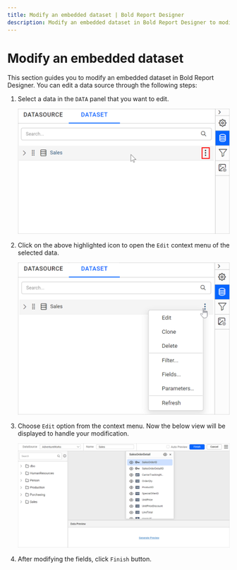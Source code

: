 ```yaml
---
title: Modify an embedded dataset | Bold Report Designer
description: Modify an embedded dataset in Bold Report Designer to modify query, fields and parameter details in the report.
---
```


# Modify an embedded dataset

This section guides you to modify an embedded dataset in Bold Report Designer. You can edit a data source through the following steps:

1. Select a data in the `DATA` panel that you want to edit.

   ![Data item menu icon](/static/assets/on-premise/images/report-designer/manage-data/dataset/data-item-menu-icon.png '#width=540px')

2. Click on the above highlighted icon to open the `Edit` context menu of the selected data.

   ![Data panel context menu](/static/assets/on-premise/images/report-designer/manage-data/dataset/data-panel-context-menu.png '#width=540px')

3. Choose `Edit` option from the context menu. Now the below view will be displayed to handle your modification.

   ![Query designer edit view](/static/assets/on-premise/images/report-designer/manage-data/dataset/query-designer-edit-view.png '#width=540px')

4. After modifying the fields, click `Finish` button.